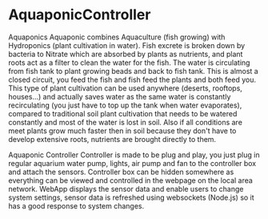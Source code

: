 # AquaponicController

Aquaponics
Aquaponic combines Aquaculture (fish growing) with Hydroponics (plant cultivation in water). Fish excrete is broken down by bacteria to Nitrate which are absorbed by plants as nutrients, and plant roots act as a filter to clean the water for the fish. The water is circulating from fish tank to plant growing beads and back to fish tank. This is almost a closed circuit, you feed the fish and fish feed the plants and both feed you. This type of plant cultivation can be used anywhere (deserts, rooftops, houses...) and actually saves water as the same water is constantly recirculating (you just have to top up the tank when water evaporates), compared to traditional soil plant cultivation that needs to be watered constantly and most of the water is lost in soil. Also if all conditions are meet plants grow much faster then in soil because they don't have to develop extensive roots, nutrients are brought directly to them.

Aquaponic Controller
Controller is made to be plug and play, you just plug in regular aquarium water pump, lights, air pump and fan to the controller box and attach the sensors. 
Controller box can be hidden somewhere as everything can be viewed and controlled in the webpage on the local area network. 
WebApp displays the sensor data and enable users to change system settings, sensor data is refreshed using websockets (Node.js) so it has a good response to system changes.
